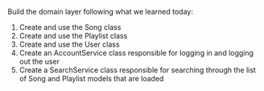 Build the domain layer following what we learned today:
1. Create and use the Song class
2. Create and use the Playlist class
3. Create and use the User class
4. Create an AccountService class responsible for logging in and logging out the user
5. Create a SearchService class responsible for searching through the list of Song and Playlist models that are loaded
